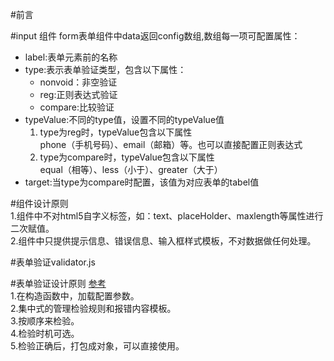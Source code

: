 #前言

#input 组件
form表单组件中data返回config数组,数组每一项可配置属性：  
*	label:表单元素前的名称    
*	type:表示表单验证类型，包含以下属性：  
	- nonvoid：非空验证  
    - reg:正则表达式验证  
	- compare:比较验证  
*	typeValue:不同的type值，设置不同的typeValue值  
	1. type为reg时，typeValue包含以下属性  
    phone（手机号码）、email（邮箱）等。也可以直接配置正则表达式  
    2. type为compare时，typeValue包含以下属性  
    equal（相等）、less（小于）、greater（大于）
*	target:当type为compare时配置，该值为对应表单的tabel值
  

#组件设计原则  
1.组件中不对html5自字义标签，如：text、placeHolder、maxlength等属性进行二次赋值。  
2.组件中只提供提示信息、错误信息、输入框样式模板，不对数据做任何处理。  

#表单验证validator.js

#表单验证设计原则
[参考](https://segmentfault.com/a/1190000007575302)  
1.在构造函数中，加载配置参数。  
2.集中式的管理检验规则和报错内容模板。  
3.按顺序来检验。  
4.检验时机可选。  
5.检验正确后，打包成对象，可以直接使用。